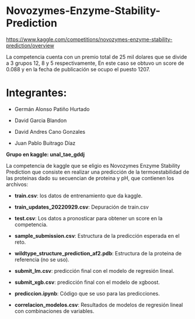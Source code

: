# Novozymes-Enzyme-Stability-Prediction

https://www.kaggle.com/competitions/novozymes-enzyme-stability-prediction/overview 

La competencia cuenta con un premio total de 25 mil dolares que se divide a 3 grupos 12, 8  y 5 respectivamente, En este caso se obtuvo un score de 0.088 y en la fecha de publicación se ocupo el puesto 1207. 

# Integrantes:

* Germán Alonso Patiño Hurtado

* David Garcia Blandon

* David Andres Cano Gonzales

* Juan Pablo Buitrago Díaz 


__Grupo en kaggle: unal_tae_gddj__

La competencia de kaggle que se eligio es Novozymes Enzyme Stability Prediction que consiste en realizar una predicción  de la termoestabilidad de las proteinas dado su secuencian de proteina y pH, que contienen los archivos:

* __train.csv__: los datos de entrenamiento que da kaggle.

* __train_updates_20220929.csv__: Depuración de train.csv

* __test.csv__: Los datos a pronosticar para obtener un score en la competencia.

* __sample_submission.csv__: Estructura de la predicción esperada en el reto.

* __wildtype_structure_prediction_af2.pdb__: Estructura de la proteina de referencia (no se uso). 

* __submit_lm.csv__: predicción final con el modelo de regresión lineal.

* __submit_xgb.csv__: predicción final con el modelo de xgboost.

* __prediccion.ipynb__: Código que se uso para las predicciones.

* __correlacion_modelos.csv__: Resultados de modelos de regresión lineal con combinaciones de variables.



